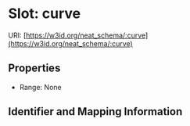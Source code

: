 # Slot: curve

URI: [https://w3id.org/neat_schema/:curve](https://w3id.org/neat_schema/:curve)



<!-- no inheritance hierarchy -->


## Properties

 * Range: None



## Identifier and Mapping Information





